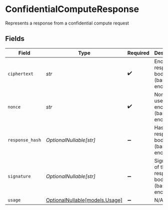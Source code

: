 # ConfidentialComputeResponse

Represents a response from a confidential compute request


## Fields

| Field                                                | Type                                                 | Required                                             | Description                                          |
| ---------------------------------------------------- | ---------------------------------------------------- | ---------------------------------------------------- | ---------------------------------------------------- |
| `ciphertext`                                         | *str*                                                | :heavy_check_mark:                                   | Encrypted response body (base64 encoded)             |
| `nonce`                                              | *str*                                                | :heavy_check_mark:                                   | Nonce used for encryption (base64 encoded)           |
| `response_hash`                                      | *OptionalNullable[str]*                              | :heavy_minus_sign:                                   | Hash of the response body (base64 encoded)           |
| `signature`                                          | *OptionalNullable[str]*                              | :heavy_minus_sign:                                   | Signature of the response body (base64 encoded)      |
| `usage`                                              | [OptionalNullable[models.Usage]](../models/usage.md) | :heavy_minus_sign:                                   | N/A                                                  |